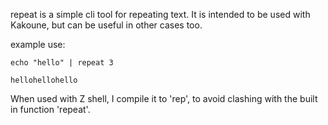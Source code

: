 repeat is a simple cli tool for repeating text.
It is intended to be used with Kakoune, but can be useful in other cases too.

example use:

```
echo "hello" | repeat 3

hellohellohello
```

When used with Z shell, I compile it to 'rep', to avoid clashing with the built in function 'repeat'.
